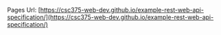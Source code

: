 Pages Url: [https://csc375-web-dev.github.io/example-rest-web-api-specification/](https://csc375-web-dev.github.io/example-rest-web-api-specification/)